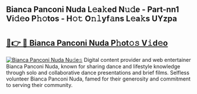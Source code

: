 ## Bianca Panconi Nuda L𝚎a𝚔ed N𝚞𝚍e - Part-nn1 Vi𝚍𝚎o P𝚑𝚘tos - H𝚘𝚝 O𝚗𝚕yf𝚊ns L𝚎a𝚔s UYzpa

# <h2><a href="http://kf6um2.oniu.top/?m=Bianca+Panconi+Nuda">🔗👉 🔴 Bianca Panconi Nuda P𝚑ot𝚘𝚜 V𝚒d𝚎o</a></h2>

[![Bianca Panconi Nuda Nu𝚍e𝚜](https://i.imgur.com/0qMVB7G.gif)](http://kf6um2.oniu.top/?m=Bianca+Panconi+Nuda)
Digital content provider and web entertainer Bianca Panconi Nuda, known for sharing dance and lifestyle knowledge through solo and collaborative dance presentations and brief films. Selfless volunteer Bianca Panconi Nuda, famed for their generosity and commitment to serving their community.  
